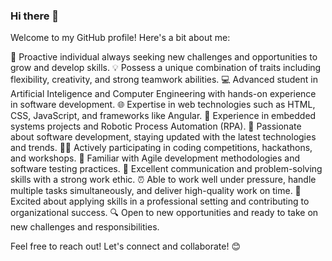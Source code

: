 ### Hi there 👋

Welcome to my GitHub profile! Here's a bit about me:

🚀 Proactive individual always seeking new challenges and opportunities to grow and develop skills.
💡 Possess a unique combination of traits including flexibility, creativity, and strong teamwork abilities.
💻 Advanced student in Artificial Inteligence and Computer Engineering with hands-on experience in software development.
🌐 Expertise in web technologies such as HTML, CSS, JavaScript, and frameworks like Angular.
🤖 Experience in embedded systems projects and Robotic Process Automation (RPA).
🎯 Passionate about software development, staying updated with the latest technologies and trends.
👨‍💻 Actively participating in coding competitions, hackathons, and workshops.
🔄 Familiar with Agile development methodologies and software testing practices.
🤝 Excellent communication and problem-solving skills with a strong work ethic.
⏰ Able to work well under pressure, handle multiple tasks simultaneously, and deliver high-quality work on time.
🌟 Excited about applying skills in a professional setting and contributing to organizational success.
🔍 Open to new opportunities and ready to take on new challenges and responsibilities.

Feel free to reach out! Let's connect and collaborate! 😊




